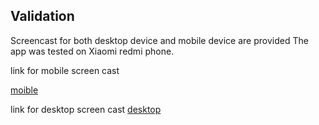 ## Validation
Screencast for both desktop device and mobile device are provided
The app was tested on Xiaomi redmi phone.

link for mobile screen cast

[moible](https://drive.google.com/file/d/1YBpYmxRLYhYte5GF284AHzNh8pPqPu6m/view?usp=sharing)

link for desktop screen cast
[desktop](https://drive.google.com/file/d/1KnwrL3OrD69VbHqnDIwtoSaLmFS4KY6I/view?usp=sharing)
